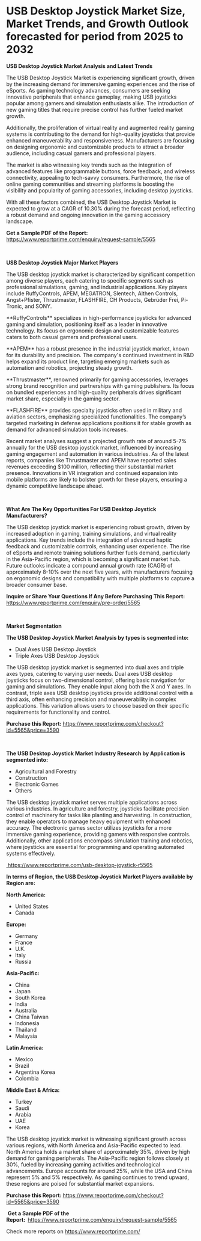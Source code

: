 <p><h1>USB Desktop Joystick Market Size, Market Trends, and Growth Outlook forecasted for period from 2025 to 2032</h1></p><p><strong>USB Desktop Joystick Market Analysis and Latest Trends</strong></p>
<p><p>The USB Desktop Joystick Market is experiencing significant growth, driven by the increasing demand for immersive gaming experiences and the rise of eSports. As gaming technology advances, consumers are seeking innovative peripherals that enhance gameplay, making USB joysticks popular among gamers and simulation enthusiasts alike. The introduction of new gaming titles that require precise control has further fueled market growth.</p><p>Additionally, the proliferation of virtual reality and augmented reality gaming systems is contributing to the demand for high-quality joysticks that provide enhanced maneuverability and responsiveness. Manufacturers are focusing on designing ergonomic and customizable products to attract a broader audience, including casual gamers and professional players. </p><p>The market is also witnessing key trends such as the integration of advanced features like programmable buttons, force feedback, and wireless connectivity, appealing to tech-savvy consumers. Furthermore, the rise of online gaming communities and streaming platforms is boosting the visibility and popularity of gaming accessories, including desktop joysticks. </p><p>With all these factors combined, the USB Desktop Joystick Market is expected to grow at a CAGR of 10.30% during the forecast period, reflecting a robust demand and ongoing innovation in the gaming accessory landscape.</p></p>
<p><strong>Get a Sample PDF of the Report:&nbsp;</strong> <a href="https://www.reportprime.com/enquiry/request-sample/5565?utm_campaign=3110&utm_medium=2&utm_source=Github&utm_content=ia&utm_term=19032025&utm_id=usb-desktop-joystick">https://www.reportprime.com/enquiry/request-sample/5565</a></p>
<p>&nbsp;</p>
<p><strong>USB Desktop Joystick Major Market Players</strong></p>
<p><p>The USB desktop joystick market is characterized by significant competition among diverse players, each catering to specific segments such as professional simulations, gaming, and industrial applications. Key players include RuffyControls, APEM, MEGATRON, Slentech, Althen Controls, Angst+Pfister, Thrustmaster, FLASHFIRE, CH Products, Gebrüder Frei, Pi-Tronic, and SONY.</p><p>**RuffyControls** specializes in high-performance joysticks for advanced gaming and simulation, positioning itself as a leader in innovative technology. Its focus on ergonomic design and customizable features caters to both casual gamers and professional users.</p><p>**APEM** has a robust presence in the industrial joystick market, known for its durability and precision. The company's continued investment in R&D helps expand its product line, targeting emerging markets such as automation and robotics, projecting steady growth.</p><p>**Thrustmaster**, renowned primarily for gaming accessories, leverages strong brand recognition and partnerships with gaming publishers. Its focus on bundled experiences and high-quality peripherals drives significant market share, especially in the gaming sector.</p><p>**FLASHFIRE** provides specialty joysticks often used in military and aviation sectors, emphasizing specialized functionalities. The company’s targeted marketing in defense applications positions it for stable growth as demand for advanced simulation tools increases.</p><p>Recent market analyses suggest a projected growth rate of around 5-7% annually for the USB desktop joystick market, influenced by increasing gaming engagement and automation in various industries. As of the latest reports, companies like Thrustmaster and APEM have reported sales revenues exceeding $100 million, reflecting their substantial market presence. Innovations in VR integration and continued expansion into mobile platforms are likely to bolster growth for these players, ensuring a dynamic competitive landscape ahead.</p></p>
<p>&nbsp;</p>
<p><strong>What Are The Key Opportunities For USB Desktop Joystick Manufacturers?</strong></p>
<p><p>The USB desktop joystick market is experiencing robust growth, driven by increased adoption in gaming, training simulations, and virtual reality applications. Key trends include the integration of advanced haptic feedback and customizable controls, enhancing user experience. The rise of eSports and remote training solutions further fuels demand, particularly in the Asia-Pacific region, which is becoming a significant market hub. Future outlooks indicate a compound annual growth rate (CAGR) of approximately 8-10% over the next five years, with manufacturers focusing on ergonomic designs and compatibility with multiple platforms to capture a broader consumer base.</p></p>
<p><strong>Inquire or Share Your Questions If Any Before Purchasing This Report:</strong> <a href="https://www.reportprime.com/enquiry/pre-order/5565?utm_campaign=3110&utm_medium=2&utm_source=Github&utm_content=ia&utm_term=19032025&utm_id=usb-desktop-joystick">https://www.reportprime.com/enquiry/pre-order/5565</a></p>
<p>&nbsp;</p>
<p><strong>Market Segmentation</strong></p>
<p><strong>The USB Desktop Joystick Market Analysis by types is segmented into:</strong></p>
<p><ul><li>Dual Axes USB Desktop Joystick</li><li>Triple Axes USB Desktop Joystick</li></ul></p>
<p><p>The USB desktop joystick market is segmented into dual axes and triple axes types, catering to varying user needs. Dual axes USB desktop joysticks focus on two-dimensional control, offering basic navigation for gaming and simulations. They enable input along both the X and Y axes. In contrast, triple axes USB desktop joysticks provide additional control with a third axis, often enhancing precision and maneuverability in complex applications. This variation allows users to choose based on their specific requirements for functionality and control.</p></p>
<p><strong>Purchase this Report:&nbsp;</strong><a href="https://www.reportprime.com/checkout?id=5565&price=3590&utm_campaign=3110&utm_medium=2&utm_source=Github&utm_content=ia&utm_term=19032025&utm_id=usb-desktop-joystick">https://www.reportprime.com/checkout?id=5565&price=3590</a></p>
<p>&nbsp;</p>
<p><strong>The USB Desktop Joystick Market Industry Research by Application is segmented into:</strong></p>
<p><ul><li>Agricultural and Forestry</li><li>Construction</li><li>Electronic Games</li><li>Others</li></ul></p>
<p><p>The USB desktop joystick market serves multiple applications across various industries. In agriculture and forestry, joysticks facilitate precision control of machinery for tasks like planting and harvesting. In construction, they enable operators to manage heavy equipment with enhanced accuracy. The electronic games sector utilizes joysticks for a more immersive gaming experience, providing gamers with responsive controls. Additionally, other applications encompass simulation training and robotics, where joysticks are essential for programming and operating automated systems effectively.</p></p>
<p><a href="https://www.reportprime.com/usb-desktop-joystick-r5565?utm_campaign=3110&utm_medium=2&utm_source=Github&utm_content=ia&utm_term=19032025&utm_id=usb-desktop-joystick">&nbsp;https://www.reportprime.com/usb-desktop-joystick-r5565</a></p>
<p><strong>In terms of Region, the USB Desktop Joystick Market Players available by Region are:</strong></p>
<p>
    <p> <strong> North America: </strong>
        <ul>
            <li>United States</li>
            <li>Canada</li>
        </ul>
        </p> 
    <p> <strong> Europe: </strong>
        <ul>
            <li>Germany</li>
            <li>France</li>
            <li>U.K.</li>
            <li>Italy</li>
            <li>Russia</li>
        </ul>
        </p> 
    <p> <strong> Asia-Pacific: </strong>
        <ul>
            <li>China</li>
            <li>Japan</li>
            <li>South Korea</li>
            <li>India</li>
            <li>Australia</li>
            <li>China Taiwan</li>
            <li>Indonesia</li>
            <li>Thailand</li>
            <li>Malaysia</li>
        </ul>
        </p> 
    <p> <strong> Latin America: </strong>
        <ul>
            <li>Mexico</li>
            <li>Brazil</li>
            <li>Argentina Korea</li>
            <li>Colombia</li>
        </ul>
        </p> 
    <p> <strong> Middle East & Africa: </strong>
        <ul>
            <li>Turkey</li>
            <li>Saudi</li>
            <li>Arabia</li>
            <li>UAE</li>
            <li>Korea</li>
        </ul>
    </p>
    </p>
<p><p>The USB desktop joystick market is witnessing significant growth across various regions, with North America and Asia-Pacific expected to lead. North America holds a market share of approximately 35%, driven by high demand for gaming peripherals. The Asia-Pacific region follows closely at 30%, fueled by increasing gaming activities and technological advancements. Europe accounts for around 25%, while the USA and China represent 5% and 5% respectively. As gaming continues to trend upward, these regions are poised for substantial market expansions.</p></p>
<p><strong>Purchase this Report: </strong><a href="https://www.reportprime.com/checkout?id=5565&price=3590&utm_campaign=3110&utm_medium=2&utm_source=Github&utm_content=ia&utm_term=19032025&utm_id=usb-desktop-joystick">https://www.reportprime.com/checkout?id=5565&price=3590</a></p>
<p>&nbsp;<strong>Get a Sample PDF of the Report:&nbsp;&nbsp;</strong><a href="https://www.reportprime.com/enquiry/request-sample/5565?utm_campaign=3110&utm_medium=2&utm_source=Github&utm_content=ia&utm_term=19032025&utm_id=usb-desktop-joystick">https://www.reportprime.com/enquiry/request-sample/5565</a></p>
<p><strong></strong></p>
<p>Check more reports on <a href="https://www.reportprime.com/?utm_campaign=3110&utm_medium=2&utm_source=Github&utm_content=ia&utm_term=19032025&utm_id=usb-desktop-joystick">https://www.reportprime.com/</a></p>